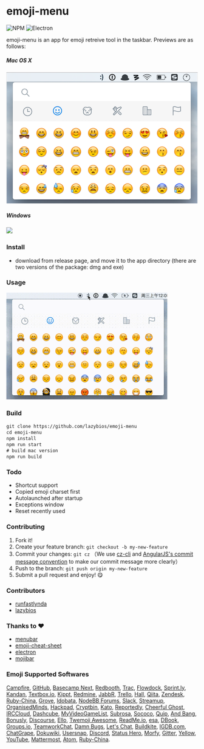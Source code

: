 # emoji-menu
![NPM](https://img.shields.io/badge/npm-3.9.2-blue.svg)
![Electron](https://img.shields.io/badge/electron-1.2.0-brightgreen.svg)

emoji-menu is an app for emoji retreive tool in the taskbar. Previews are as follows:

##### Mac OS X
![](mac_screenshot.png)

##### Windows
![](win_screenshot.png)

### Install
+ download from release page, and move it to the app directory (there are two versions of the package: dmg and exe)

### Usage
![gif demo](demo.gif)

### Build
```
git clone https://github.com/lazybios/emoji-menu
cd emoji-menu
npm install
npm run start
# build mac version
npm run build
```

### Todo
+ Shortcut support
+ Copied emoji charset first
+ Autolaunched after startup
+ Exceptions window
+ Reset recently used

### Contributing
1. Fork it!
2. Create your feature branch: `git checkout -b my-new-feature`
3. Commit your changes: `git cz` （We use [cz-cli](https://github.com/commitizen/cz-cli) and [AngularJS's commit message convention](https://github.com/angular/angular.js/blob/master/CONTRIBUTING.md#-git-commit-guidelines) to make our commit message more clearly）
4. Push to the branch: `git push origin my-new-feature`
5. Submit a pull request and enjoy!  :yum:

### Contributors
+ [runfastlynda](https://github.com/runfastlynda)
+ [lazybios](https://github.com/lazybios)

### Thanks to :heart:
+ [menubar](https://github.com/maxogden/menubar)
+ [emoji-cheat-sheet](https://github.com/arvida/emoji-cheat-sheet.com/)
+ [electron](https://github.com/electron/electron)
+ [mojibar](https://github.com/muan/mojibar)


### Emoji Supported Softwares
[Campfire](http://campfirenow.com/),
[GitHub](http://github.com/),
[Basecamp Next](http://37signals.com/basecampnext/),
[Redbooth](http://redbooth.com/),
[Trac](http://trac-hacks.org/wiki/TracEmojiPlugin),
[Flowdock](https://www.flowdock.com/),
[Sprint.ly](https://sprint.ly/),
[Kandan](http://getkandan.com/),
[Textbox.io](http://textbox.io/),
[Kippt](http://kippt.com),
[Redmine](https://github.com/tmy/redmine_gemoji),
[JabbR](http://about.jabbr.net/),
[Trello](https://trello.com/),
[Hall](https://hall.com/),
[Qiita](http://qiita.com/),
[Zendesk](http://zendesk.com/),
[Ruby-China](http://ruby-china.org/),
[Grove](https://grove.io/),
[Idobata](https://idobata.io/),
[NodeBB Forums](https://nodebb.org),
[Slack](https://slack.com),
[Streamup](https://streamup.com/),
[OrganisedMinds](http://organisedminds.com),
[Hackpad](https://hackpad.com),
[Cryptbin](https://cryptbin.com/),
[Kato](https://kato.im),
[Reportedly](http://reportedly.co),
[Cheerful Ghost](http://cheerfulghost.com),
[IRCCloud](https://www.irccloud.com),
[Dashcube](https://dashcube.com),
[MyVideoGameList](http://myvideogamelist.com),
[Subrosa](https://subrosa.io),
[Sococo](https://www.sococo.com),
[Quip](https://quip.com),
[And Bang](https://andbang.com),
[Bonusly](https://bonus.ly),
[Discourse](https://discourse.org),
[Ello](https://ello.co),
[Twemoji Awesome](http://ellekasai.github.io/twemoji-awesome/),
[ReadMe.io](https://readme.io),
[esa](https://esa.io/),
[DBook](https://www.DBook.org),
[Groups.io](https://groups.io),
[TeamworkChat](http://www.teamwork.com/chat),
[Damn Bugs](https://bugtrack.in),
[Let's Chat](https://sdelements.github.io/lets-chat),
[Buildkite](https://buildkite.com),
[IGDB.com](https://www.igdb.com/forums),
[ChatGrape](https://chatgrape.com),
[Dokuwiki](https://github.com/squarefractal/githubemoji-dokuwiki),
[Usersnap](https://usersnap.com),
[Discord](https://discordapp.com/),
[Status Hero](https://statushero.com/),
[Morfy](http://morfy.org/),
[Gitter](https://gitter.im/),
[Yellow](http://datenstrom.se/yellow/),
[YouTube](https://youtube.com),
[Mattermost](http://www.mattermost.org/),
[Atom](https://atom.io/),
[Ruby-China](ruby-china.org).
